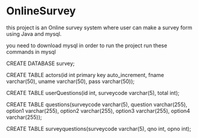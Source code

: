# OnlineSurvey

this project is an Online survey system where user can make a survey form using Java and mysql.

you need to download mysql in order to run the project
run these commands in mysql

CREATE DATABASE survey;

CREATE TABLE actors(id int primary key auto_increment, fname varchar(50), uname varchar(50), pass varchar(50));

CREATE TABLE userQuestions(id int, surveycode varchar(5), total int);

CREATE TABLE questions(surveycode varchar(5), question varchar(255), option1 varchar(255), option2 varchar(255), option3 varchar(255), option4 varchar(255)); 

CREATE TABLE surveyquestions(surveycode varchar(5), qno int, opno int);

